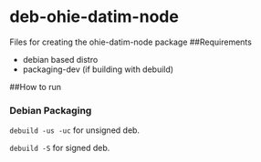 # deb-ohie-datim-node
Files for creating the ohie-datim-node package
##Requirements
* debian based distro
* packaging-dev (if building with debuild)

##How to run
### Debian Packaging
`debuild -us -uc` for unsigned deb.

`debuild -S` for signed deb.

